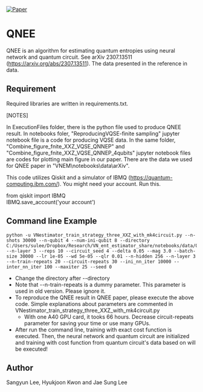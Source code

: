 [![Paper](http://img.shields.io/badge/paper-arxiv.2307.13511-B31B1B.svg)](https://arxiv.org/abs/2307.13511)


# QNEE
QNEE is an algorithm for estimating quantum entropies using neural network and quantum circuit. See arXiv 2307.13511 (https://arxiv.org/abs/2307.13511). The data presented in the reference in data.

## Requirement 

Required libraries are written in requirements.txt.

[NOTES]

In ExecutionFiles folder, there is the python file used to produce QNEE result. 
In notebooks foler, "ReproducingVQSE-finite sampling" jupyter notebook file is a code for producing VQSE data. In the same folder, "Combine_figure_fnite_XXZ_VQSE_QNNEP" and "Combine_figure_fnite_XXZ_VQSE_QNNEP_4qubits" jupyter notebook files are codes for plotting main figure in our paper.
There are the data we used for QNEE paper in "VNEM\notebooks\data\arXiv".


This code utilizes Qiskit and a simulator of IBMQ (https://quantum-computing.ibm.com/). You might need your account. Run this. 

from qiskit import IBMQ               
IBMQ.save_account('your account')     


## Command line Example 
```
python -u VNestimator_train_strategy_three_XXZ_with_mk4circuit.py --n-shots 30000 --n-qubit 4 --num-ini-qubit 8 --directory C:/Users/sulee/Dropbox/Research/VN_ent_estimator_share/notebooks/data/QNEE/ --n-layer 3 --reps 10 --circuit_seed 4 --delta 0.05 --mag 3.0 --batch-size 30000 --lr 1e-05 --wd 5e-05 --qlr 0.01 --n-hidden 256 --n-layer 3 --n-train-repeats 20 --circuit-repeats 30 --ini_nn_iter 10000 --inter_nn_iter 100 --maxiter 25 --seed 0 
```
- Change the directory after --directory   
- Note that --n-train-repeats is a dummy parameter. This parameter is used in old version. Please ignore it. 
- To reproduce the QNEE result in QNEE paper, please execute the above code. Simple explanations about parameters are commented in VNestimator_train_strategy_three_XXZ_with_mk4circuit.py
  - With one A40 GPU card, it tooks 66 hours. Decrease circuit-repeats parameter for saving your time or use many GPUs.
- After run the command line, training with exact cost function is executed. Then, the neural network and quantum circuit are initialized and training with cost function from quantum circuit's data based on will be executed!

## Author

Sangyun Lee, Hyukjoon Kwon and Jae Sung Lee

